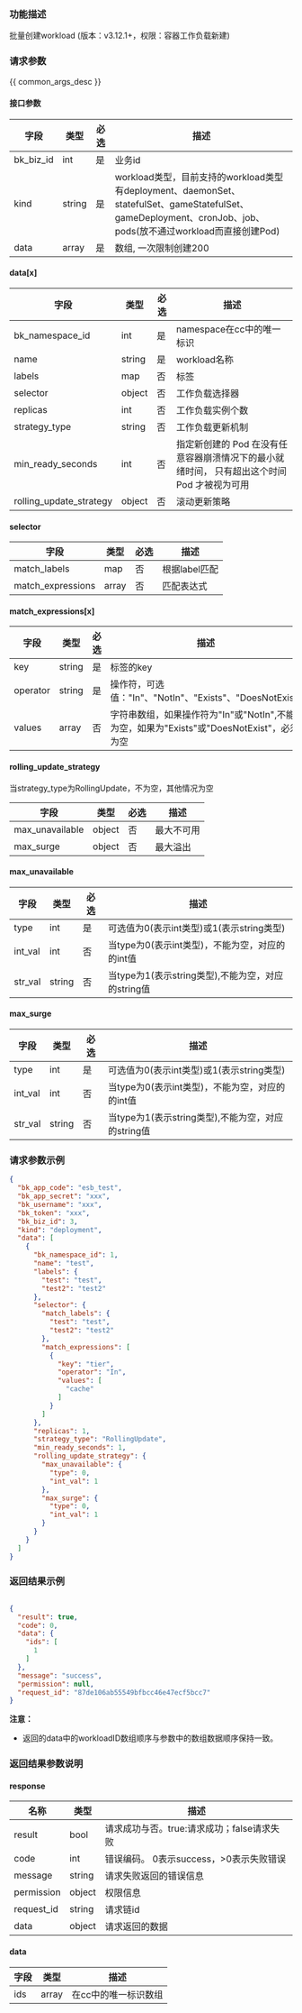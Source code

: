 ### 功能描述

批量创建workload (版本：v3.12.1+，权限：容器工作负载新建)

### 请求参数

{{ common_args_desc }}

#### 接口参数

| 字段        | 类型     | 必选  | 描述                                                                                                                                |
|-----------|--------|-----|-----------------------------------------------------------------------------------------------------------------------------------|
| bk_biz_id | int    | 是   | 业务id                                                                                                                              |
| kind      | string | 是   | workload类型，目前支持的workload类型有deployment、daemonSet、statefulSet、gameStatefulSet、gameDeployment、cronJob、job、pods(放不通过workload而直接创建Pod) |
| data      | array  | 是   | 数组, 一次限制创建200                                                                                                                     |

#### data[x]

| 字段                      | 类型     | 必选  | 描述                                                  |
|-------------------------|--------|-----|-----------------------------------------------------|
| bk_namespace_id         | int    | 是   | namespace在cc中的唯一标识                                  |
| name                    | string | 是   | workload名称                                          |
| labels                  | map    | 否   | 标签                                                  |
| selector                | object | 否   | 工作负载选择器                                             |
| replicas                | int    | 否   | 工作负载实例个数                                            |
| strategy_type           | string | 否   | 工作负载更新机制                                            |
| min_ready_seconds       | int    | 否   | 指定新创建的 Pod 在没有任意容器崩溃情况下的最小就绪时间， 只有超出这个时间 Pod 才被视为可用 |
| rolling_update_strategy | object | 否   | 滚动更新策略                                              |

#### selector

| 字段                | 类型    | 必选  | 描述        |
|-------------------|-------|-----|-----------|
| match_labels      | map   | 否   | 根据label匹配 |
| match_expressions | array | 否   | 匹配表达式     |

#### match_expressions[x]

| 字段       | 类型     | 必选  | 描述                                                            |
|----------|--------|-----|---------------------------------------------------------------|
| key      | string | 是   | 标签的key                                                        |
| operator | string | 是   | 操作符，可选值："In"、"NotIn"、"Exists"、"DoesNotExist"                  |
| values   | array  | 否   | 字符串数组，如果操作符为"In"或"NotIn",不能为空，如果为"Exists"或"DoesNotExist"，必须为空 |

#### rolling_update_strategy

当strategy_type为RollingUpdate，不为空，其他情况为空

| 字段              | 类型     | 必选  | 描述    |
|-----------------|--------|-----|-------|
| max_unavailable | object | 否   | 最大不可用 |
| max_surge       | object | 否   | 最大溢出  |

#### max_unavailable

| 字段      | 类型     | 必选  | 描述                                  |
|---------|--------|-----|-------------------------------------|
| type    | int    | 是   | 可选值为0(表示int类型)或1(表示string类型)        |
| int_val | int    | 否   | 当type为0(表示int类型)，不能为空，对应的的int值      |
| str_val | string | 否   | 当type为1(表示string类型),不能为空，对应的string值 |

#### max_surge

| 字段      | 类型     | 必选  | 描述                                  |
|---------|--------|-----|-------------------------------------|
| type    | int    | 是   | 可选值为0(表示int类型)或1(表示string类型)        |
| int_val | int    | 否   | 当type为0(表示int类型)，不能为空，对应的的int值      |
| str_val | string | 否   | 当type为1(表示string类型),不能为空，对应的string值 |

### 请求参数示例

```json
{
  "bk_app_code": "esb_test",
  "bk_app_secret": "xxx",
  "bk_username": "xxx",
  "bk_token": "xxx",
  "bk_biz_id": 3,
  "kind": "deployment",
  "data": [
    {
      "bk_namespace_id": 1,
      "name": "test",
      "labels": {
        "test": "test",
        "test2": "test2"
      },
      "selector": {
        "match_labels": {
          "test": "test",
          "test2": "test2"
        },
        "match_expressions": [
          {
            "key": "tier",
            "operator": "In",
            "values": [
              "cache"
            ]
          }
        ]
      },
      "replicas": 1,
      "strategy_type": "RollingUpdate",
      "min_ready_seconds": 1,
      "rolling_update_strategy": {
        "max_unavailable": {
          "type": 0,
          "int_val": 1
        },
        "max_surge": {
          "type": 0,
          "int_val": 1
        }
      }
    }
  ]
}
```

### 返回结果示例

```json

{
  "result": true,
  "code": 0,
  "data": {
    "ids": [
      1
    ]
  },
  "message": "success",
  "permission": null,
  "request_id": "87de106ab55549bfbcc46e47ecf5bcc7"
}
```

**注意：**

- 返回的data中的workloadID数组顺序与参数中的数组数据顺序保持一致。

### 返回结果参数说明

#### response

| 名称         | 类型     | 描述                         |
|------------|--------|----------------------------|
| result     | bool   | 请求成功与否。true:请求成功；false请求失败 |
| code       | int    | 错误编码。 0表示success，>0表示失败错误  |
| message    | string | 请求失败返回的错误信息                |
| permission | object | 权限信息                       |
| request_id | string | 请求链id                      |
| data       | object | 请求返回的数据                    |

#### data

| 字段  | 类型    | 描述          |
|-----|-------|-------------|
| ids | array | 在cc中的唯一标识数组 |
